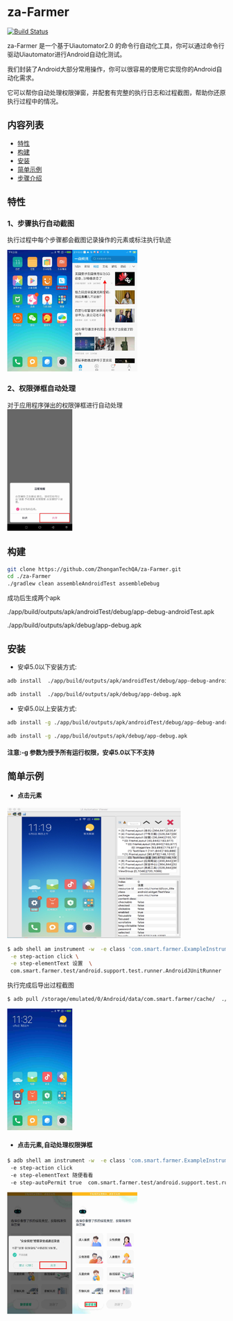 
# za-Farmer
  [![Build Status](https://travis-ci.com/ZhonganTechQA/za-Farmer.svg?branch=master)](https://travis-ci.com/ZhonganTechQA/za-Farmer)
  
za-Farmer 是一个基于Uiautomator2.0 的命令行自动化工具，你可以通过命令行驱动Uiautomator进行Android自动化测试。

我们封装了Android大部分常用操作，你可以很容易的使用它实现你的Android自动化需求。

它可以帮你自动处理权限弹窗，并配套有完整的执行日志和过程截图，帮助你还原执行过程中的情况。

## 内容列表
- [特性](#特性 )
- [构建](#构建 )
- [安装](#安装 )
- [简单示例](#简单示例 )
- [步骤介绍](./markdown/stepIntroduce.md)



## 特性
### 1、步骤执行自动截图
执行过程中每个步骤都会截图记录操作的元素或标注执行轨迹

<img src="./markdown/image/1560233295793.jpg" width = "150" height = "280" alt="1560233295793.jpg" ><img src="./markdown/image/1560305600360.jpg" width = "150" height = "280" alt="1560305600360.jpg" >


### 2、权限弹框自动处理
对于应用程序弹出的权限弹框进行自动处理<br/>
<img src="./markdown/image/1560307039959.jpg" width = "150" height = "280" alt="1560307039959.jpg" ><br/>



## 构建

```bash
git clone https://github.com/ZhonganTechQA/za-Farmer.git
cd ./za-Farmer
./gradlew clean assembleAndroidTest assembleDebug
```
成功后生成两个apk

./app/build/outputs/apk/androidTest/debug/app-debug-androidTest.apk

./app/build/outputs/apk/debug/app-debug.apk

## 安装

- 安卓5.0以下安装方式:

```bash
adb install  ./app/build/outputs/apk/androidTest/debug/app-debug-androidTest.apk
```
```bash
adb install  ./app/build/outputs/apk/debug/app-debug.apk
```
- 安卓5.0以上安装方式:

```bash
adb install -g ./app/build/outputs/apk/androidTest/debug/app-debug-androidTest.apk
```
```bash
adb install -g ./app/build/outputs/apk/debug/app-debug.apk
```
#### 注意:-g 参数为授予所有运行权限，安卓5.0以下不支持



## 简单示例
- #### 点击元素
<img src="./markdown/image/审查元素.jpg" width = "400" height = "300" alt="1559791932003.jpg" ><br/>
```bash
$ adb shell am instrument -w  -e class 'com.smart.farmer.ExampleInstrumentedTest#step'  \
 -e step-action click \
 -e step-elementText 设置  \
 com.smart.farmer.test/android.support.test.runner.AndroidJUnitRunner
```

 执行完成后导出过程截图
```bash
$ adb pull /storage/emulated/0/Android/data/com.smart.farmer/cache/  ./Desktop/
```

<img src="./markdown/image/1559791932003.jpg" width = "150" height = "280" alt="1559791932003.jpg" ><br/>

- #### 点击元素,自动处理权限弹框

```bash
$ adb shell am instrument -w  -e class 'com.smart.farmer.ExampleInstrumentedTest#step' \ 
 -e step-action click 
 -e step-elementText 随便看看 
 -e step-autoPermit true  com.smart.farmer.test/android.support.test.runner.AndroidJUnitRunner
```
<img src="./markdown/image/1560851185191.jpg" width = "150" height = "280" alt="1560851185191.jpg" ><img src="./markdown/image/1560851188145.jpg" width = "150" height = "280" alt="1560851188145.jpg" >
